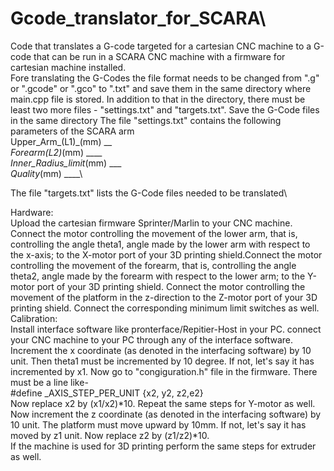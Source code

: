 # Gcode_translator_for_SCARA\
Code that translates a G-code targeted for a  cartesian CNC machine to a G-code that can be run in a SCARA CNC machine with a firmware for cartesian machine installed.\
Fore translating the G-Codes the file format needs to be changed from ".g" or ".gcode" or ".gco" to ".txt" and save them in the same directory where main.cpp file is stored. In addition to that in the directory, there must be least two more files - "settings.txt" and "targets.txt". Save the G-Code files in the same directory
The file "settings.txt" contains the following parameters of the SCARA arm\
Upper_Arm_(L1)_(mm) ____\
Forearm_(L2)_(mm) _____\
Inner_Radius_limit_(mm) ____\
Quality_(mm) ____\

The file "targets.txt" lists the G-Code files needed to be translated\

Hardware:\
Upload the cartesian firmware Sprinter/Marlin to your CNC machine. Connect the motor controlling the movement of the lower arm, that is, controlling the angle theta1, angle made by the lower arm with respect to the x-axis; to the X-motor port of your 3D printing shield.Connect the motor controlling the movement of the forearm, that is, controlling the angle theta2, angle made by the forearm with respect to the lower arm; to the Y-motor port of your 3D printing shield. Connect the motor controlling the movement of the platform in the z-direction to the Z-motor port of your 3D printing shield. Connect the corresponding minimum limit switches as well.\
Calibration:\
 Install interface software like pronterface/Repitier-Host in your PC. connect your CNC machine to your PC through any of the interface software. Increment the x coordinate (as denoted in the interfacing software) by 10 unit. Then theta1 must be incremented by 10 degree. If not, let's say it has incremented by x1. Now go to "congiguration.h" file in the firmware. There must be a line like-\
#define _AXIS_STEP_PER_UNIT {x2, y2, z2,e2} \
Now replace x2 by (x1/x2)*10. Repeat the same steps for Y-motor as well.\
Now increment the z coordinate (as denoted in the interfacing software) by 10 unit. The platform must move upward by 10mm. If not, let's say it has moved by z1 unit. Now replace z2 by (z1/z2)*10.\
If the machine is used for 3D printing perform the same steps for extruder as well. 

